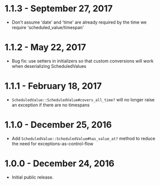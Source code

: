 # 1.1.3 - September 27, 2017

* Don't assume 'date' and 'time' are already required by the time we require 'scheduled_value/timespan'

# 1.1.2 - May 22, 2017

* Bug fix: use setters in initializers so that custom conversions will work when deserializing ScheduledValues

# 1.1.1 - February 18, 2017

* `ScheduledValue::ScheduledValue#covers_all_time?` will no longer raise an exception if there are no timespans

# 1.1.0 - December 25, 2016

* Add `ScheduledValue::ScheduledValue#has_value_at?` method to reduce the need for exceptions-as-control-flow

# 1.0.0 - December 24, 2016

* Initial public release.

